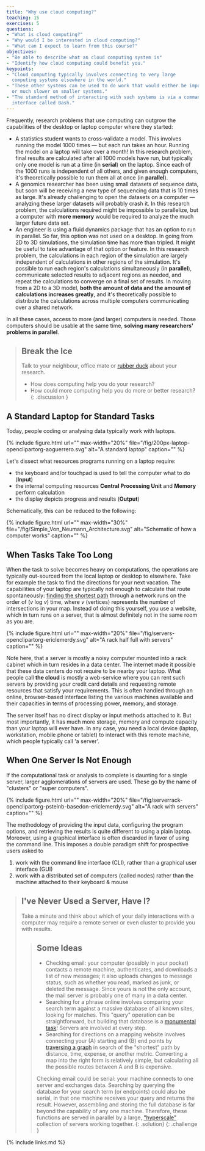 ```yaml
---
title: "Why use cloud computing?"
teaching: 15
exercises: 5
questions:
- "What is cloud computing?"
- "Why would I be interested in cloud computing?"
- "What can I expect to learn from this course?"
objectives:
- "Be able to describe what an cloud computing system is"
- "Identify how cloud computing could benefit you."
keypoints:
- "Cloud computing typically involves connecting to very large
  computing systems elsewhere in the world."
- "These other systems can be used to do work that would either be impossible
  or much slower on smaller systems."
- "The standard method of interacting with such systems is via a command line
  interface called Bash."
---
```


Frequently, research problems that use computing can outgrow the capabilities
of the desktop or laptop computer where they started:

* A statistics student wants to cross-validate a model. This involves running
  the model 1000 times &mdash; but each run takes an hour. Running the model on
  a laptop will take over a month! In this research problem, final results are
  calculated after all 1000 models have run, but typically only one model is
  run at a time (in **serial**) on the laptop. Since each of the 1000 runs is
  independent of all others, and given enough computers, it's theoretically
  possible to run them all at once (in **parallel**).
* A genomics researcher has been using small datasets of sequence data, but
  soon will be receiving a new type of sequencing data that is 10 times as
  large. It's already challenging to open the datasets on a computer &mdash;
  analyzing these larger datasets will probably crash it. In this research
  problem, the calculations required might be impossible to parallelize, but a
  computer with **more memory** would be required to analyze the much larger
  future data set.
* An engineer is using a fluid dynamics package that has an option to run in
  parallel. So far, this option was not used on a desktop. In going from 2D
  to 3D simulations, the simulation time has more than tripled. It might be
  useful to take advantage of that option or feature. In this research problem,
  the calculations in each region of the simulation are largely independent of
  calculations in other regions of the simulation. It's possible to run each
  region's calculations simultaneously (in **parallel**), communicate selected
  results to adjacent regions as needed, and repeat the calculations to
  converge on a final set of results. In moving from a 2D to a 3D model, **both
  the amount of data and the amount of calculations increases greatly**, and
  it's theoretically possible to distribute the calculations across multiple
  computers communicating over a shared network.

In all these cases, access to more (and larger) computers is needed. Those
computers should be usable at the same time, **solving many researchers'
problems in parallel**.

> ## Break the Ice
>
> Talk to your neighbour, office mate or [rubber
> duck](https://rubberduckdebugging.com/) about your research.
>
> * How does computing help you do your research?
> * How could more computing help you do more or better research?
{: .discussion }

## A Standard Laptop for Standard Tasks

Today, people coding or analysing data typically work with laptops.

{% include figure.html url="" max-width="20%"
   file="/fig/200px-laptop-openclipartorg-aoguerrero.svg"
   alt="A standard laptop" caption="" %}

Let's dissect what resources programs running on a laptop require:

* the keyboard and/or touchpad is used to tell the computer what to do
  (**Input**)
* the internal computing resources **Central Processing Unit** and **Memory**
  perform calculation
* the display depicts progress and results (**Output**)

Schematically, this can be reduced to the following:

{% include figure.html url="" max-width="30%"
   file="/fig/Simple_Von_Neumann_Architecture.svg"
   alt="Schematic of how a computer works" caption="" %}

## When Tasks Take Too Long

When the task to solve becomes heavy on computations, the operations are
typically out-sourced from the local laptop or desktop to elsewhere. Take for
example the task to find the directions for your next vacation. The
capabilities of your laptop are typically not enough to calculate that route
spontaneously: [finding the shortest path](
https://en.wikipedia.org/wiki/Dijkstra's_algorithm) through a network runs on
the order of (*v* log *v*) time, where *v* (vertices) represents the number of
intersections in your map. Instead of doing this yourself, you use a website,
which in turn runs on a server, that is almost definitely not in the same room
as you are.

{% include figure.html url="" max-width="20%"
   file="/fig/servers-openclipartorg-ericlemerdy.svg"
   alt="A rack half full with servers" caption="" %}

Note here, that a server is mostly a noisy computer mounted into a rack cabinet
which in turn resides in a data center. The internet made it possible that
these data centers do not require to be nearby your laptop. What people call
**the cloud** is mostly a web-service where you can rent such servers by
providing your credit card details and requesting remote resources that satisfy
your requirements. This is often handled through an online, browser-based
interface listing the various machines available and their capacities in terms
of processing power, memory, and storage.

The server itself has no direct display or input methods attached to it. But
most importantly, it has much more storage, memory and compute capacity than
your laptop will ever have. In any case, you need a local device (laptop,
workstation, mobile phone or tablet) to interact with this remote machine,
which people typically call 'a server'.

## When One Server Is Not Enough

If the computational task or analysis to complete is daunting for a single
server, larger agglomerations of servers are used. These go by the name of
"clusters" or "super computers".

{% include figure.html url="" max-width="20%"
   file="/fig/serverrack-openclipartorg-psteinb-basedon-ericlemerdy.svg"
   alt="A rack with servers" caption="" %}

The methodology of providing the input data, configuring the program options,
and retrieving the results is quite different to using a plain laptop.
Moreover, using a graphical interface is often discarded in favor of using the
command line. This imposes a double paradigm shift for prospective users asked
to

1. work with the command line interface (CLI), rather than a graphical user
   interface (GUI)
1. work with a distributed set of computers (called nodes) rather than the
   machine attached to their keyboard & mouse

> ## I've Never Used a Server, Have I?
>
> Take a minute and think about which of your daily interactions with a
> computer may require a remote server or even cluster to provide you with
> results.
>
> > ## Some Ideas
> >
> > * Checking email: your computer (possibly in your pocket) contacts a remote
> >   machine, authenticates, and downloads a list of new messages; it also
> >   uploads changes to message status, such as whether you read, marked as
> >   junk, or deleted the message. Since yours is not the only account, the
> >   mail server is probably one of many in a data center.
> > * Searching for a phrase online involves comparing your search term against
> >   a massive database of all known sites, looking for matches. This "query"
> >   operation can be straightforward, but building that database is a
> >   [monumental task](https://en.wikipedia.org/wiki/MapReduce)! Servers are
> >   involved at every step.
> > * Searching for directions on a mapping website involves connecting your
> >   (A) starting and (B) end points by [traversing a graph](
> >   https://en.wikipedia.org/wiki/Dijkstra%27s_algorithm) in search of
> >   the "shortest" path by distance, time, expense, or another metric.
> >   Converting a map into the right form is relatively simple, but
> >   calculating all the possible routes between A and B is expensive.
> >
> > Checking email could be serial: your machine connects to one server and
> > exchanges data. Searching by querying the database for your search term (or
> > endpoints) could also be serial, in that one machine receives your query
> > and returns the result. However, assembling and storing the full database
> > is far beyond the capability of any one machine. Therefore, these functions
> > are served in parallel by a large, ["hyperscale"](
> > https://en.wikipedia.org/wiki/Hyperscale_computing) collection of servers
> > working together.
> {: .solution}
{: .challenge }

{% include links.md %}

